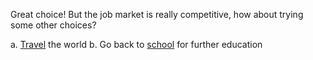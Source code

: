 Great choice! But the job market is really competitive, how about trying some other choices?

a. [Travel](../travel/travel.md) the world
b. Go back to [school](../school/school.md) for further education